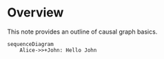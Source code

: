 # Overview
This note provides an outline of causal graph basics.

```mermaid
sequenceDiagram
	Alice->>+John: Hello John
```

